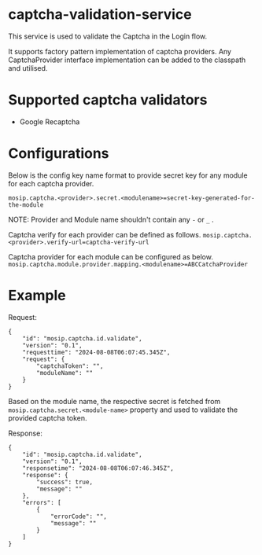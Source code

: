 # captcha-validation-service

This service is used to validate the Captcha in the Login flow.

It supports factory pattern implementation of captcha providers. Any CaptchaProvider interface implementation can be added to the classpath and utilised.



# Supported captcha validators

- Google Recaptcha

# Configurations

Below is the config key name format to provide secret key for any module for each captcha provider.

`mosip.captcha.<provider>.secret.<modulename>=secret-key-generated-for-the-module`

NOTE: Provider and Module name shouldn't contain any `-` or `_` .

Captcha verify for each provider can be defined as follows.
`mosip.captcha.<provider>.verify-url=captcha-verify-url`

Captcha provider for each module can be configured as below.
`mosip.captcha.module.provider.mapping.<modulename>=ABCCatchaProvider`


# Example

Request:

```
{
    "id": "mosip.captcha.id.validate",
    "version": "0.1",
    "requesttime": "2024-08-08T06:07:45.345Z",
    "request": {
        "captchaToken": "",
        "moduleName": ""
    }
}
```

Based on the module name, the respective secret is fetched from `mosip.captcha.secret.<module-name>` property and used to validate the provided captcha token.

Response:

```
{
    "id": "mosip.captcha.id.validate",
    "version": "0.1",
    "responsetime": "2024-08-08T06:07:46.345Z",
    "response": {
        "success": true,
        "message": ""
    },
    "errors": [
        {
            "errorCode": "",
            "message": ""
        }
    ]
}
```

